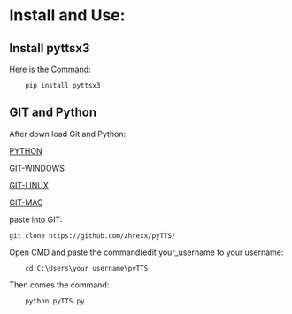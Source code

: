 <h1>Install and Use:</h1>

<h2>Install pyttsx3</h2>

Here is the Command:
        
        pip install pyttsx3

<h2>GIT and Python</h2>
After down load Git and Python:

[PYTHON](https://www.python.org/downloads/release/python-3115/)

[GIT-WINDOWS](https://git-scm.com/download/win)


[GIT-LINUX](https://git-scm.com/download/linux)


[GIT-MAC](https://git-scm.com/download/mac)



paste into GIT:     

    git clone https://github.com/zhrexx/pyTTS/

Open CMD and paste the command(edit your_username to your username:
        
        cd C:\Users\your_username\pyTTS

Then comes the command:

        python pyTTS.py
